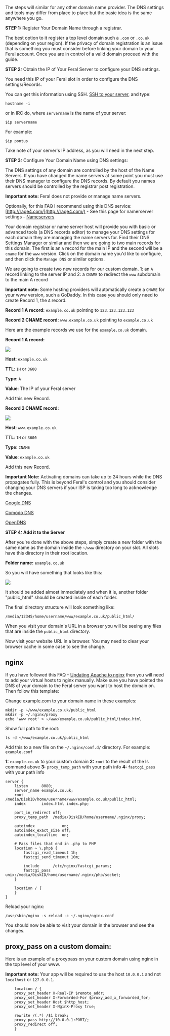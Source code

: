 
The steps will similar for any other domain name provider. The DNS settings and tools may differ from place to place but the basic idea is the same anywhere you go.

**STEP 1:** Register Your Domain Name through a registrar.

The best option to it register a top level domain such a `.com` or `.co.uk` (depending on your region). If the privacy of domain registration is an issue that is something you must consider before linking your domain to your Feral account. Once you are in control of a valid domain proceed with the guide.

**STEP 2:** Obtain the IP of Your Feral Server to configure your DNS settings.

You need this IP of your Feral slot in order to configure the DNS settings/Records.

You can get this information using SSH. [SSH to your server](https://www.feralhosting.com/faq/view?question=12), and type:

~~~
hostname -i
~~~

or in IRC do, where `servername` is the name of your server:

~~~
$ip servername
~~~

For example:

~~~
$ip pontus
~~~

Take note of your server's IP address, as you will need in the next step.

**STEP 3:** Configure Your Domain Name using DNS settings:

The DNS settings of any domain are controlled by the host of the Name Servers. If you have changed the name servers at some point you must use their DNS manager to configure the DNS records. By default you names servers should be controlled by the registrar post registration.

**Important note:** Feral does not provide or manage name servers.

Optionally, for this FAQ I recommend using this DNS service: [http://rage4.com/](http://rage4.com/) - See this page for namerserver settings - [Nameservers](http://gbshouse.uservoice.com/knowledgebase/articles/107710-rage4-dns-frequently-asked-questions-faq-)

Your domain registrar or name server host will provide you with basic or advanced tools (a DNS records editor) to manage your DNS settings for each domain they are managing the name servers for. Find their DNS Settings Manager or similar and then we are going to two main records for this domain. The first is an `A` record for the main IP and the second will be a `cname` for the `www` version. Click on the domain name you'd like to configure, and then click the `Manage DNS` or similar options.

We are going to create two new records for our custom domain. 1: an `A` record linking to the server IP and 2: a `CNAME` to redirect the `www` subdomain to the main A record

**Important note:** Some hosting providers will automatically create a `CNAME` for your www version, such a GoDaddy. In this case you should only need to create Record 1, the `A` record. 

**Record 1 A record:** `example.co.uk` pointing to `123.123.123.123`

**Record 2 CNAME record:** `www.example.co.uk` pointing to `example.co.uk`

Here are the example records we use for the `example.co.uk` domain.

**Record 1 A record:**

![](https://raw.github.com/feralhosting/feralfilehosting/master/Feral%20Wiki/HTTP/Host%20a%20virtual%20host%20on%20your%20Feral%20slot/1.png)

**Host**: `example.co.uk`

**TTL**: `1H` or `3600`

**Type**: `A`

**Value**: The IP of your Feral server

Add this new Record.

**Record 2 CNAME record:**

![](https://raw.github.com/feralhosting/feralfilehosting/master/Feral%20Wiki/HTTP/Host%20a%20virtual%20host%20on%20your%20Feral%20slot/2.png)

**Host**: `www.example.co.uk`

**TTL**: `1H` or `3600`

**Type**: `CNAME`

**Value**: `example.co.uk`

Add this new Record.

**Important Note:** Activating domains can take up to 24 hours while the DNS propagates fully. This is beyond Feral's control and you should consider changing your DNS servers if your ISP is taking too long to acknowledge the changes.

[Google DNS](https://developers.google.com/speed/public-dns/)

[Comodo DNS](http://www.comodo.com/secure-dns/)

[OpenDNS](http://www.opendns.com/)

**STEP 4: Add it to the Server**

After you're done with the above steps, simply create a new folder with the same name as the domain inside the `~/www` directory on your slot. All slots have this directory in their root location.

**Folder name:** `example.co.uk`

So you will have something that looks like this:

![](https://raw.github.com/feralhosting/feralfilehosting/master/Feral%20Wiki/HTTP/Host%20a%20virtual%20host%20on%20your%20Feral%20slot/3.png)

It should be added almost immediately and when it is, another folder "public_html" should be created inside of each folder.

The final directory structure will look something like:

~~~
/media/12345/home/username/www/example.co.uk/public_html/
~~~

When you visit your domain's URL in a browser you will be seeing any files that are inside the `public_html` directory.

Now visit your website URL in a browser. You may need to clear your browser cache in some case to see the change.


nginx
---

If you have followed this FAQ - [Updating Apache to nginx](https://www.feralhosting.com/faq/view?question=231) then you will need to add your virtual hosts to nginx manually. Make sure you have pointed the DNS of your domain to the Feral server you want to host the domain on. Then follow this template:

Change example.com to your domain name in these examples:

~~~
mkdir -p ~/www/example.co.uk/public_html
mkdir -p ~/.nginx/proxy
echo 'www root' > ~/www/example.co.uk/public_html/index.html
~~~

Show full path to the root:

~~~
ls -d ~/www/example.co.uk/public_html
~~~

Add this to a new file on the  `~/.nginx/conf.d/` directory. For example: `example.conf`

**1:** `example.co.uk` to your custom domain 
**2:** `root` to the result of the ls command above
**3:** `proxy_temp_path` with your path info
**4:** `fastcgi_pass` with your path info

~~~
server {
    listen      8080;
    server_name example.co.uk;
    root        /media/DiskID/home/username/www/example.co.uk/public_html;
    index       index.html index.php;

    port_in_redirect off;
    proxy_temp_path  /media/DiskID/home/username/.nginx/proxy;

    autoindex            on;
    autoindex_exact_size off;
    autoindex_localtime  on;

    # Pass files that end in .php to PHP
    location ~ \.php$ {
        fastcgi_read_timeout 1h;
        fastcgi_send_timeout 10m;

        include      /etc/nginx/fastcgi_params;
        fastcgi_pass unix:/media/DiskID/home/username/.nginx/php/socket;
    }

    location / {
    }
}
~~~

Reload your nginx:

~~~
/usr/sbin/nginx -s reload -c ~/.nginx/nginx.conf
~~~

You should now be able to visit your domain in the browser and see the changes.

proxy_pass on a  custom domain:
---

Here is an example of a proxypass on your custom domain using nginx in the top level of your www.

**Important note:** Your app will be required to use the host `10.0.0.1` and not `localhost` or `127.0.0.1`.

~~~
    location / {    
    proxy_set_header X-Real-IP $remote_addr;
    proxy_set_header X-Forwarded-For $proxy_add_x_forwarded_for;
    proxy_set_header Host $http_host;
    proxy_set_header X-NginX-Proxy true;

    rewrite /(.*) /$1 break;
    proxy_pass http://10.0.0.1:PORT/;
    proxy_redirect off;
    }
~~~



